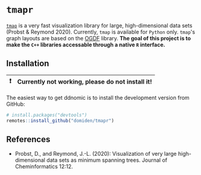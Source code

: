 
# `tmapr`

[`tmap`](../../../../reymond-group/tmap) is a very fast visualization library
for large, high-dimensional data sets (Probst & Reymond 2020). Currently, `tmap` is available for
`Python` only. `tmap`'s graph layouts are based on the [OGDF](https://ogdf.uos.de/)
library. **The goal of this project is to make the `C++` libraries accessable
through a native `R` interface.**

## Installation

| :exclamation: | Currently not working, please do not install it! |
|---------------|:-------------------------------------------------|


The easiest way to get ddnomic is to install the development version from 
GitHub:

```r
# install.packages("devtools")
remotes::install_github("domiden/tmapr")
```

## References


- Probst, D., and Reymond, J.-L. (2020): Visualization of very large high-dimensional data sets as minimum spanning trees. Journal of Cheminformatics 12:12.
  